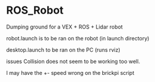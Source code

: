 # ROS_Robot
Dumping ground for a VEX + ROS + Lidar robot

robot.launch is to be ran on the robot (in launch directory)

desktop.launch to be ran on the PC (runs rviz)

issues
Collision does not seem to be working too well.

I may have the +- speed wrong on the brickpi script

